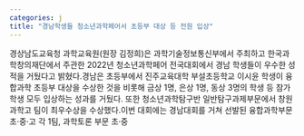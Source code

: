 ```yaml
---
categories: j
title: "경남학생들 청소년과학페어서 초등부 대상 등 전원 입상"
---
```

경상남도교육청 과학교육원(원장 김정희)은 과학기술정보통신부에서 주최하고 한국과학창의재단에서 주관한 2022년 청소년과학페어 전국대회에서 경남 학생들이 우수한 성적을 거뒀다고 밝혔다.경남은 초등부에서 진주교육대학 부설초등학교 이시윤 학생이 융합과학 초등부 대상을 수상한 것을 비롯해 금상 1명, 은상 1명, 동상 3명의 학생 등 참가 학생 모두 입상하는 성과를 거뒀다. 또한 청소년과학탐구반 일반탐구과제부문에서 창원과학고 팀이 최우수상을 수상했다.이번 대회에는 경남대회를 거쳐 선발된 융합과학부문 초·중·고 각 1팀, 과학토론 부문 초·중